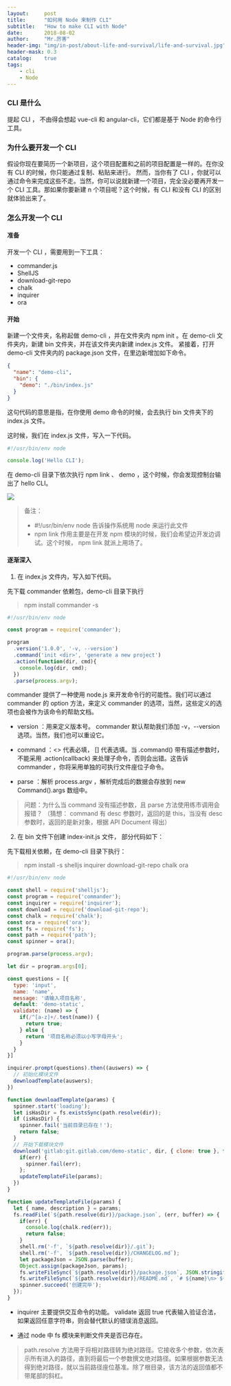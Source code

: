 ```yaml
---
layout:     post
title:      "如何用 Node 来制作 CLI"
subtitle:   "How to make CLI with Node"
date:       2018-08-02
author:     "Mr.厉害"
header-img: "img/in-post/about-life-and-survival/life-and-survival.jpg"
header-mask: 0.3
catalog:    true
tags:
    - cli
    - Node
---
```


### CLI 是什么

提起 CLI ， 不由得会想起 vue-cli 和 angular-cli，它们都是基于 Node 的命令行工具。

### 为什么要开发一个 CLI

假设你现在要简历一个新项目，这个项目配置和之前的项目配置是一样的。在你没有 CLI 的时候，你只能通过复制、粘贴来进行。
然而，当你有了 CLI ，你就可以通过命令来完成这些不走。当然，你可以说就新建一个项目，完全没必要再开发一个 CLI 工具。那如果你要新建 n 个项目呢？这个时候，有 CLI 和没有 CLI 的区别就体验出来了。

### 怎么开发一个 CLI

#### 准备

开发一个 CLI ，需要用到一下工具：

* commander.js
* ShellJS
* download-git-repo
* chalk
* inquirer
* ora

#### 开始

新建一个文件夹，名称起做 demo-cli ，并在文件夹内 npm init 。在 demo-cli 文件夹内，新建 bin 文件夹，并在该文件夹内新建 index.js 文件。 紧接着，打开 demo-cli 文件夹内的 package.json 文件，在里边新增加如下命令。

```json
{
  "name": "demo-cli",
  "bin": {
    "demo": "./bin/index.js"
  }
}

```

这句代码的意思是指，在你使用 demo 命令的时候，会去执行 bin 文件夹下的 index.js 文件。

这时候，我们在 index.js 文件，写入一下代码。

```js
#!/usr/bin/env node

console.log('Hello CLI');
```

在 demo-cli 目录下依次执行 npm link 、 demo ，这个时候，你会发现控制台输出了 hello CLI。

![](/img/in-post/make-the-cli-with-node/make-the-cli-with-node-01.jpg)

> 备注：
> * #!/usr/bin/env node 告诉操作系统用 node 来运行此文件
> * npm link 作用主要是在开发 npm 模块的时候，我们会希望边开发边调试。这个时候， npm link 就派上用场了。

#### 逐渐深入

1. 在 index.js 文件内，写入如下代码。

先下载 commander 依赖包，demo-cli 目录下执行

> npm install commander -s

```js
#!/usr/bin/env node

const program = require('commander');

program
  .version('1.0.0', '-v, --version')
  .command('init <dir>', 'generate a new project')
  .action(function(dir, cmd){
    console.log(dir, cmd);
  })
  .parse(process.argv);

```

commander 提供了一种使用 node.js 来开发命令行的可能性。我们可以通过 commander 的 option 方法，来定义 commander 的选项，当然，这些定义的选项也会被作为该命令的帮助文档。

* version ：用来定义版本号。 commander 默认帮助我们添加 -v，--version 选项。当然，我们也可以重设它。

* command ：<> 代表必填， [] 代表选填。当 .command() 带有描述参数时，不能采用 .action(callback) 来处理子命令，否则会出错。这告诉 commander ，你将采用单独的可执行文件座位子命令。

* parse ：解析 process.argv ，解析完成后的数据会存放到 new Command().args 数组中。

> 问题：为什么当 command 没有描述参数，且 parse 方法使用练市调用会报错？
> （猜想： command 有 desc 参数时，返回的是 this，当没有 desc 参数时，返回的是新对象，根据 API Document 得出）

2. 在 bin 文件下创建 index-init.js 文件， 部分代码如下：

先下载相关依赖，在 demo-cli 目录下执行：

> npm install -s shelljs inquirer download-git-repo chalk ora

```js
#!/usr/bin/env node

const shell = require('shelljs');
const program = require('commander');
const inquirer = require('inquirer');
const download = require('download-git-repo');
const chalk = require('chalk');
const ora = require('ora');
const fs = require('fs');
const path = require('path');
const spinner = ora();

program.parse(process.argv);

let dir = program.args[0];

const questions = [{
  type: 'input',
  name: 'name',
  message: '请输入项目名称',
  default: 'demo-static',
  validate: (name) => {
    if(/^[a-z]+/.test(name)) {
      return true;
    } else {
      return '项目名称必须以小写字母开头';
    }
  }
}]

inquirer.prompt(questions).then((auswers) => {
  // 初始化模块文件
  dewnloadTemplate(auswers);
})

function dewnloadTemplate(params) {
  spinner.start('loading');
  let isHasDir = fs.existsSync(path.resolve(dir));
  if (isHasDir) {
    spinner.fail('当前目录已存在！');
    return false;
  }
  // 开始下载模块文件
  download('gitlab:git.gitlab.com/demo-static', dir, { clone: true }, function(err){
    if(err) {
      spinner.fail(err);
    };
    updateTemplateFile(params);
  })
}

function updateTemplateFile(params) {
  let { name, description } = params;
  fs.readFile(`${path.resolve(dir)}/package.json`, (err, buffer) => {
    if(err) {
      console.log(chalk.red(err));
      return false;
    }
    shell.rm('-f', `${path.resolve(dir)}/.git`);
    shell.rm('-f', `${path.resolve(dir)}/CHANGELOG.md`);
    let packageJson = JSON.parse(buffer);
    Object.assign(packageJson, params);
    fs.writeFileSync(`${path.resolve(dir)}/package.json`, JSON.stringify(packageJson, null, 2));
    fs.writeFileSync(`${path.resolve(dir)}/README.md`, `# ${name}\n> ${description}`);
    spinner.succeed('创建完毕');
  });
}

```

* inquirer 主要提供交互命令的功能。 validate 返回 true 代表输入验证合法，如果返回任意字符串，则会替代默认的错误消息返回。

* 通过 node 中 fs 模块来判断文件夹是否已存在。

> path.resolve 方法用于将相对路径转为绝对路径。它接收多个参数，依次表示所有进入的路径，直到将最后一个参数撰文绝对路径。如果根据参数无法得到绝对路径，就以当前路径座位基准。除了根目录，该方法的返回值都不带尾部的斜杠。
